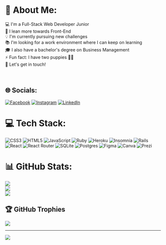 # 👋 About Me:
💻 I'm a Full-Stack Web Developer Junior<br>🎨 I lean more towards Front-End<br>💡 I'm currently pursuing new challenges<br>📚 I'm looking for a work environment where I can keep on learning<br>🎓 I also have a bachelor's degree on Business Management<br>⚡️ Fun fact: I have two puppies 🐶🐶<br>📲 Let's get in touch!<br><br><br>


## 🌐 Socials:
[![Facebook](https://img.shields.io/badge/Facebook-%231877F2.svg?logo=Facebook&logoColor=white)](https://facebook.com/https://www.facebook.com/atrigueros2) [![Instagram](https://img.shields.io/badge/Instagram-%23E4405F.svg?logo=Instagram&logoColor=white)](https://instagram.com/https://www.instagram.com/atrigueros_/) [![LinkedIn](https://img.shields.io/badge/LinkedIn-%230077B5.svg?logo=linkedin&logoColor=white)](https://linkedin.com/in/https://www.linkedin.com/in/amandatrigueros/) 

# 💻 Tech Stack:
![CSS3](https://img.shields.io/badge/css3-%231572B6.svg?style=for-the-badge&logo=css3&logoColor=white) ![HTML5](https://img.shields.io/badge/html5-%23E34F26.svg?style=for-the-badge&logo=html5&logoColor=white) ![JavaScript](https://img.shields.io/badge/javascript-%23323330.svg?style=for-the-badge&logo=javascript&logoColor=%23F7DF1E) ![Ruby](https://img.shields.io/badge/ruby-%23CC342D.svg?style=for-the-badge&logo=ruby&logoColor=white) ![Heroku](https://img.shields.io/badge/heroku-%23430098.svg?style=for-the-badge&logo=heroku&logoColor=white) ![Insomnia](https://img.shields.io/badge/Insomnia-black?style=for-the-badge&logo=insomnia&logoColor=5849BE) ![Rails](https://img.shields.io/badge/rails-%23CC0000.svg?style=for-the-badge&logo=ruby-on-rails&logoColor=white) ![React](https://img.shields.io/badge/react-%2320232a.svg?style=for-the-badge&logo=react&logoColor=%2361DAFB) ![React Router](https://img.shields.io/badge/React_Router-CA4245?style=for-the-badge&logo=react-router&logoColor=white) ![SQLite](https://img.shields.io/badge/sqlite-%2307405e.svg?style=for-the-badge&logo=sqlite&logoColor=white) ![Postgres](https://img.shields.io/badge/postgres-%23316192.svg?style=for-the-badge&logo=postgresql&logoColor=white) 	![Figma](https://img.shields.io/badge/figma-%23F24E1E.svg?style=for-the-badge&logo=figma&logoColor=white) ![Canva](https://img.shields.io/badge/Canva-%2300C4CC.svg?style=for-the-badge&logo=Canva&logoColor=white) ![Prezi](https://img.shields.io/badge/Prezi-%23000000.svg?style=for-the-badge&logo=Prezi&logoColor=white)
# 📊 GitHub Stats:
![](https://github-readme-stats.vercel.app/api?username=amandatrigueros&theme=radical&hide_border=false&include_all_commits=false&count_private=false)<br/>
![](https://github-readme-streak-stats.herokuapp.com/?user=amandatrigueros&theme=radical&hide_border=false)<br/>
![](https://github-readme-stats.vercel.app/api/top-langs/?username=amandatrigueros&theme=radical&hide_border=false&include_all_commits=false&count_private=false&layout=compact)

## 🏆 GitHub Trophies
![](https://github-profile-trophy.vercel.app/?username=amandatrigueros&theme=radical&no-frame=false&no-bg=true&margin-w=4)

---
[![](https://visitcount.itsvg.in/api?id=amandatrigueros&icon=0&color=1)](https://visitcount.itsvg.in)

<!-- Proudly created with GPRM ( https://gprm.itsvg.in ) -->
